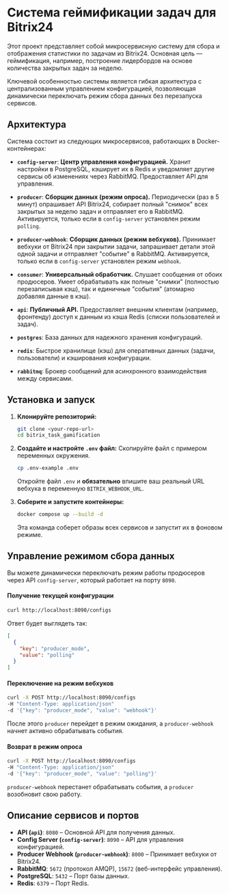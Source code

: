 # Система геймификации задач для Bitrix24

Этот проект представляет собой микросервисную систему для сбора и отображения статистики по задачам из Bitrix24. Основная цель — геймификация, например, построение лидербордов на основе количества закрытых задач за неделю.

Ключевой особенностью системы является гибкая архитектура с централизованным управлением конфигурацией, позволяющая динамически переключать режим сбора данных без перезапуска сервисов.

## Архитектура

Система состоит из следующих микросервисов, работающих в Docker-контейнерах:

- **`config-server`**: **Центр управления конфигурацией.** Хранит настройки в PostgreSQL, кэширует их в Redis и уведомляет другие сервисы об изменениях через RabbitMQ. Предоставляет API для управления.

- **`producer`**: **Сборщик данных (режим опроса).** Периодически (раз в 5 минут) опрашивает API Bitrix24, собирает полный "снимок" всех закрытых за неделю задач и отправляет его в RabbitMQ. Активируется, только если в `config-server` установлен режим `polling`.

- **`producer-webhook`**: **Сборщик данных (режим вебхуков).** Принимает вебхуки от Bitrix24 при закрытии задачи, запрашивает детали этой одной задачи и отправляет "событие" в RabbitMQ. Активируется, только если в `config-server` установлен режим `webhook`.

- **`consumer`**: **Универсальный обработчик.** Слушает сообщения от обоих продюсеров. Умеет обрабатывать как полные "снимки" (полностью перезаписывая кэш), так и единичные "события" (атомарно добавляя данные в кэш).

- **`api`**: **Публичный API.** Предоставляет внешним клиентам (например, фронтенду) доступ к данным из кэша Redis (списки пользователей и задач).

- **`postgres`**: База данных для надежного хранения конфигураций.

- **`redis`**: Быстрое хранилище (кэш) для оперативных данных (задачи, пользователи) и кэширования конфигурации.

- **`rabbitmq`**: Брокер сообщений для асинхронного взаимодействия между сервисами.

## Установка и запуск

1.  **Клонируйте репозиторий:**
    ```bash
    git clone <your-repo-url>
    cd bitrix_task_gamification
    ```

2.  **Создайте и настройте `.env` файл:**
    Скопируйте файл с примером переменных окружения.
    ```bash
    cp .env-example .env
    ```
    Откройте файл `.env` и **обязательно** впишите ваш реальный URL вебхука в переменную `BITRIX_WEBHOOK_URL`.

3.  **Соберите и запустите контейнеры:**
    ```bash
    docker compose up --build -d
    ```
    Эта команда соберет образы всех сервисов и запустит их в фоновом режиме.

## Управление режимом сбора данных

Вы можете динамически переключать режим работы продюсеров через API `config-server`, который работает на порту `8090`.

#### Получение текущей конфигурации

```bash
curl http://localhost:8090/configs
```
Ответ будет выглядеть так:
```json
[
  {
    "key": "producer_mode",
    "value": "polling"
  }
]
```

#### Переключение на режим вебхуков

```bash
curl -X POST http://localhost:8090/configs 
-H "Content-Type: application/json" 
-d '{"key": "producer_mode", "value": "webhook"}'
```
После этого `producer` перейдет в режим ожидания, а `producer-webhook` начнет активно обрабатывать события.

#### Возврат в режим опроса

```bash
curl -X POST http://localhost:8090/configs 
-H "Content-Type: application/json" 
-d '{"key": "producer_mode", "value": "polling"}'
```
`producer-webhook` перестанет обрабатывать события, а `producer` возобновит свою работу.

## Описание сервисов и портов

- **API (`api`)**: `8080` – Основной API для получения данных.
- **Config Server (`config-server`)**: `8090` – API для управления конфигурацией.
- **Producer Webhook (`producer-webhook`)**: `8000` – Принимает вебхуки от Bitrix24.
- **RabbitMQ**: `5672` (протокол AMQP), `15672` (веб-интерфейс управления).
- **PostgreSQL**: `5432` – Порт базы данных.
- **Redis**: `6379` – Порт Redis.
